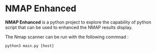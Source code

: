 # NMAP Enhanced

**NMAP Enhanced** is a python project to explore the capability of python script that can be used to enhanced the NMAP results display.

The Nmap scanner can be run with the following commnad :
```shell
python3 main.py [host]